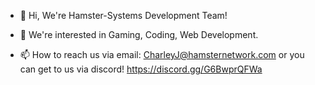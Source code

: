 - 👋 Hi, We're Hamster-Systems Development Team!
- 👀 We're interested in Gaming, Coding, Web Development.

- 📫 How to reach us via email: CharleyJ@hamsternetwork.com or you can get to us via discord! https://discord.gg/G6BwprQFWa
